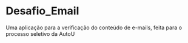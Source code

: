 # Desafio_Email
Uma aplicação para a verificação do conteúdo de e-mails, feita para o processo seletivo da AutoU
